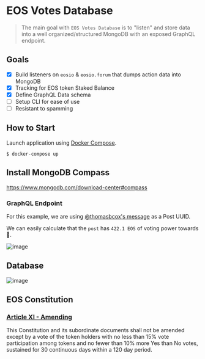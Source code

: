# EOS Votes Database

> The main goal with `EOS Votes Database` is to "listen" and store data into a well organized/structured MongoDB with an exposed GraphQL endpoint.

## Goals

- [x] Build listeners on `eosio` & `eosio.forum` that dumps action data into MongoDB
- [x] Tracking for EOS token Staked Balance
- [x] Define GraphQL Data schema
- [ ] Setup CLI for ease of use
- [ ] Resistant to spamming

## How to Start

Launch application using [Docker Compose](https://docs.docker.com/compose/).

```
$ docker-compose up
```

## Install MongoDB Compass

https://www.mongodb.com/download-center#compass

### GraphQL Endpoint

For this example, we are using [@thomasbcox's message](https://eos-forum.novusphere.io/#/e/novusphere/cb3b0f024a55efffcfbf0a8af4057f015e975c1fd662344d3984d22c93c778af) as a Post UUID.

We can easily calculate that the `post` has `422.1 EOS` of voting power towards 💪.

![image](https://user-images.githubusercontent.com/550895/42975044-28871236-8b88-11e8-9b99-19fbf978ed45.png)

## Database

![image](https://user-images.githubusercontent.com/550895/42975163-c9ac4a00-8b88-11e8-96b3-7c97d7909fd0.png)

## EOS Constitution

### [Article XI - Amending](https://github.com/EOS-Mainnet/governance/blob/master/eosio.system/eosio.system-clause-constitution-rc.md#article-xi---amending)

This Constitution and its subordinate documents shall not be amended except by a vote of the token holders with no less than 15% vote participation among tokens and no fewer than 10% more Yes than No votes, sustained for 30 continuous days within a 120 day period.
